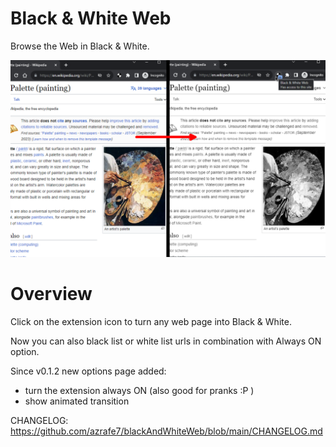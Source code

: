 # Black & White Web
Browse the Web in Black & White.

![screenshot](./webstore_assets/screenshot_01.png "Screenshot")


# Overview
Click on the extension icon to turn any web page into Black & White.

Now you can also black list or white list urls in combination with Always ON option.

Since v0.1.2 new options page added:
 - turn the extension always ON (also good for pranks :P )
 - show animated transition


CHANGELOG: https://github.com/azrafe7/blackAndWhiteWeb/blob/main/CHANGELOG.md
